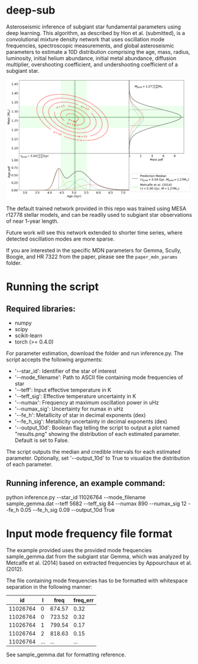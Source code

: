 # deep-sub
Asteroseismic inference of subgiant star fundamental parameters using deep learning. This algorithm, as described by Hon et al. (submitted), is a convolutional mixture density network that uses oscillation mode frequencies, spectroscopic measurements, and global asteroseismic parameters to estimate a 10D distribution comprising the age, mass, radius, luminosity, initial helium abundance, initial metal abundance, diffusion multiplier, overshooting coefficient, and undershooting coefficient of a subgiant star. 


![alt text](https://github.com/mtyhon/deep-sub/raw/master/sample/contour_gemma.png "Gemma Age and Mass Estimated Distribution")



The default trained network provided in this repo was trained using MESA r12778 stellar models, and can be readily used to subgiant star observations of near 1-year length.

Future work will see this network extended to shorter time series, where detected oscillation modes are more sparse.

If you are interested in the specific MDN parameters for Gemma, Scully, Boogie, and HR 7322 from the paper, please see the `paper_mdn_params` folder.


Running the script
===

Required libraries:
---

* numpy
* scipy
* scikit-learn
* torch (>= 0.4.0)

For parameter estimation, download the folder and run inference.py. The script accepts the following arguments:


* '--star_id': Identifier of the star of interest
* '--mode_filename': Path to ASCII file containing mode frequencies of star
* '--teff': Input effective temperature in K
* '--teff_sig': Effective temperature uncertainty in K
* '--numax': Frequency at maximum oscillation power in uHz
* '--numax_sig': Uncertainty for numax in uHz
* '--fe_h': Metallicity of star in decimal exponents (dex)
* '--fe_h_sig': Metallicity uncertainty in decimal exponents (dex)
* '--output_10d': Boolean flag telling the script to output a plot named "results.png" showing the distribution of each estimated parameter. Default is set to False.



The script outputs the median and credible intervals for each estimated parameter.
Optionally, set '--output_10d' to True to visualize the distribution of each parameter.

Running inference, an example command:
---

python inference.py --star_id 11026764 --mode_filename sample_gemma.dat --teff 5682 --teff_sig 84 --numax 890 --numax_sig 12 --fe_h 0.05 --fe_h_sig 0.09 --output_10d True


Input mode frequency file format
===

The example provided uses the provided mode frequencies sample_gemma.dat from the subgiant star Gemma, which was analyzed by Metcalfe et al. (2014) based on extracted frequencies by Appourchaux et al. (2012). 

The file containing mode frequencies has to be formatted with whitespace separation in the following manner:


| id       	| l   	| freq   	| freq_err 	|
|----------	|-----	|--------	|----------	|
| 11026764 	| 0   	| 674.57 	| 0.32     	|
| 11026764 	| 0   	| 723.52 	| 0.32     	|
| 11026764 	| 1   	| 799.54 	| 0.17     	|
| 11026764 	| 2   	| 818.63 	| 0.15     	|
| 11026764 	| ... 	| ...    	| ...      	|


See sample_gemma.dat for formatting reference.
